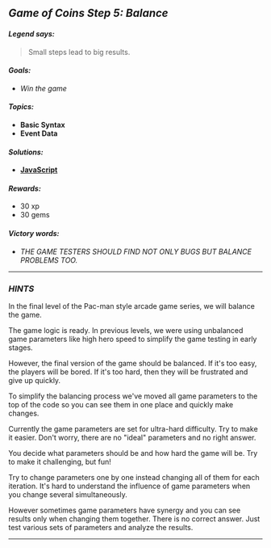 ## _Game of Coins Step 5: Balance_

#### _Legend says:_
> Small steps lead to big results.

#### _Goals:_
+ _Win the game_

#### _Topics:_
+ **Basic Syntax**
+ **Event Data**

#### _Solutions:_
+ **[JavaScript](goc5.js)**

#### _Rewards:_
+ 30 xp
+ 30 gems

#### _Victory words:_
+ _THE GAME TESTERS SHOULD FIND NOT ONLY BUGS BUT BALANCE PROBLEMS TOO._

___

### _HINTS_

In the final level of the Pac-man style arcade game series, we will balance the game.

The game logic is ready. In previous levels, we were using unbalanced game parameters like high hero speed to simplify the game testing in early stages.

However, the final version of the game should be balanced. If it's too easy, the players will be bored. If it's too hard, then they will be frustrated and give up quickly.

To simplify the balancing process we've moved all game parameters to the top of the code so you can see them in one place and quickly make changes.

Currently the game parameters are set for ultra-hard difficulty. Try to make it easier. Don't worry, there are no "ideal" parameters and no right answer.

You decide what parameters should be and how hard the game will be. Try to make it challenging, but fun!

Try to change parameters one by one instead changing all of them for each iteration. It's hard to understand the influence of game parameters when you change several simultaneously.

However sometimes game parameters have synergy and you can see results only when changing them together. There is no correct answer. Just test various sets of parameters and analyze the results.

___
